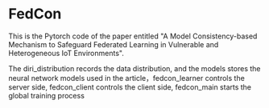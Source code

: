 # FedCon
This is the Pytorch code of the paper entitled "A Model Consistency-based Mechanism to Safeguard Federated Learning in Vulnerable and Heterogeneous IoT Environments".  
  
The diri_distribution records the data distribution, and the models stores the neural network models used in the article，fedcon_learner controls the server side, fedcon_client controls the client side, fedcon_main starts the global training process
